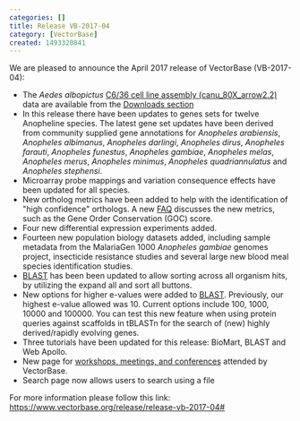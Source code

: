 ```yaml
---
categories: []
title: Release VB-2017-04
category: [VectorBase]
created: 1493320841
---
```

We are pleased to announce the April 2017 release of VectorBase (VB-2017-04):
<ul>
<li>The <i>Aedes albopictus</i> <a href="/organisms/aedes-albopictus/c636/canu80xarrow22">C6/36 cell line assembly (canu_80X_arrow2.2)</a> data are available from the <a href="/downloads?field_organism_taxonomy_tid=373&field_download_file_type_tid=412&field_download_file_format_tid=All&field_status_value=Current">Downloads section</a></li>
<li>In this release there have been updates to genes sets for twelve Anopheline species. The latest gene set updates have been derived from community supplied gene annotations for <i>Anopheles arabiensis</i>, <i>Anopheles albimanus</i>, <i>Anopheles darlingi</i>, <i>Anopheles dirus</i>, <i>Anopheles farauti</i>, <i>Anopheles funestus</i>, <i>Anopheles gambiae</i>, <i>Anopheles melas</i>, <i>Anopheles merus</i>, <i>Anopheles minimus</i>, <i>Anopheles quadriannulatus</i> and <i>Anopheles stephensi</i>.</li>
<li>Microarray probe mappings and variation consequence effects have been updated for all species.</li>
<li> New ortholog metrics have been added to help with the identification of "high confidence" orthologs. A new <a href="/faqs/how-are-high-confidence-orthologs-defined">FAQ</a> discusses the new metrics, such as the Gene Order Conservation (GOC) score.</li>
<li>Four new differential expression experiments added.</li>
<li>Fourteen new population biology datasets added, including sample metadata from the MalariaGen 1000 <i>Anopheles gambiae</i> genomes project, insecticide resistance studies and several large new blood meal species identification studies.</li> 
<li><a href="/blast">BLAST</a> has been been updated to allow sorting across all organism hits, by utilizing the expand all and sort all buttons.</li>
<li>New options for higher e-values were added to <a href="/blast">BLAST</a>. Previously, our highest e-value allowed was 10. Current options include 100, 1000, 10000 and 100000. You can test this new feature when using protein queries against scaffolds in tBLASTn for the search of (new) highly derived/rapidly evolving genes.</li>
<li>Three tutorials have been updated for this release: BioMart, BLAST and Web Apollo.</li>
<li>New page for <a href="/workshops">workshops, meetings, and conferences</a> attended by VectorBase.</li>
<li>Search page now allows users to search using a file</li>
</ul>

For more information please follow this link: <a href="https://www.vectorbase.org/release/release-vb-2017-04#">https://www.vectorbase.org/release/release-vb-2017-04#</a>
 
